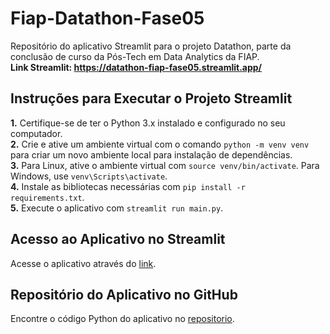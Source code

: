 # Fiap-Datathon-Fase05
Repositório do aplicativo Streamlit para o projeto Datathon, parte da conclusão de curso da Pós-Tech em Data Analytics da FIAP.<br/>
**Link Streamlit: https://datathon-fiap-fase05.streamlit.app/**

## Instruções para Executar o Projeto Streamlit
**1.** Certifique-se de ter o Python 3.x instalado e configurado no seu computador.<br/>
**2.** Crie e ative um ambiente virtual com o comando <code>python -m venv venv</code> para criar um novo ambiente local para instalação de dependências.<br/>
**3.** Para Linux, ative o ambiente virtual com <code>source venv/bin/activate</code>. Para Windows, use  <code>venv\Scripts\activate</code>.<br/>
**4.** Instale as bibliotecas necessárias com <code>pip install -r requirements.txt</code>.<br/>
**5.** Execute o aplicativo com <code>streamlit run main.py</code>.

## Acesso ao Aplicativo no Streamlit
Acesse o aplicativo através do [link](https://datathon-fiap-fase05.streamlit.app/).

## Repositório do Aplicativo no GitHub
Encontre o código Python do aplicativo no [repositorio](https://github.com/Wellington8962/datathon-fiap-fase05).
